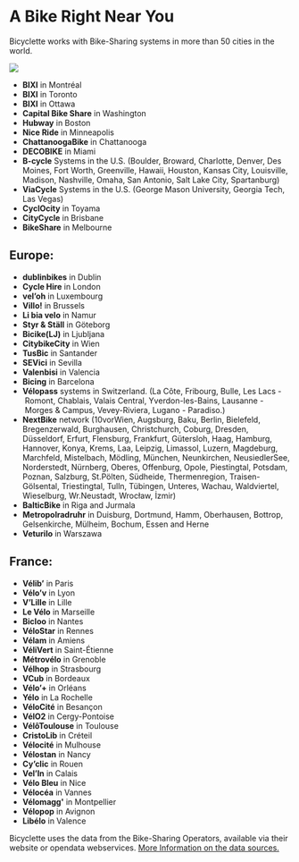 # A Bike Right Near You

Bicyclette works with Bike-Sharing systems in more than 50 cities in the world.

![](images/screenshots/Europe@2x.png)

* **BIXI** in Montréal
* **BIXI** in Toronto
* **BIXI** in Ottawa
* **Capital Bike Share** in Washington
* **Hubway** in Boston
* **Nice Ride** in Minneapolis
* **ChattanoogaBike** in Chattanooga
* **DECOBIKE** in Miami
* **B-cycle** Systems in the U.S. (Boulder, Broward, Charlotte, Denver, Des Moines, Fort Worth, Greenville, Hawaii, Houston, Kansas City, Louisville, Madison, Nashville, Omaha, San Antonio, Salt Lake City, Spartanburg) 
* **ViaCycle** Systems in the U.S. (George Mason University, Georgia Tech, Las Vegas) 
* **CyclOcity** in Toyama
* **CityCycle** in Brisbane
* **BikeShare** in Melbourne

## Europe:

* **dublinbikes** in Dublin
* **Cycle Hire** in London
* **vel’oh** in Luxembourg
* **Villo!** in Brussels
* **Li bia velo** in Namur
* **Styr & Ställ** in Göteborg
* **Bicike(LJ)** in Ljubljana
* **CitybikeCity** in Wien
* **TusBic** in Santander
* **SEVici** in Sevilla
* **Valenbisi** in Valencia
* **Bicing** in Barcelona
* **Vélopass** systems in Switzerland. (La&nbsp;Côte, Fribourg, Bulle, Les Lacs&nbsp;-&nbsp;Romont, Chablais, Valais Central, Yverdon-les-Bains, Lausanne&nbsp;-&nbsp;Morges & Campus, Vevey-Riviera, Lugano - Paradiso.)
* **NextBike** network (10vorWien, Augsburg, Baku, Berlin, Bielefeld, Bregenzerwald, Burghausen, Christchurch, Coburg, Dresden,  Düsseldorf, Erfurt, Flensburg, Frankfurt, Gütersloh, Haag, Hamburg, Hannover, Konya, Krems, Laa, Leipzig, Limassol, Luzern, Magdeburg, Marchfeld, Mistelbach, Mödling, München, Neunkirchen, NeusiedlerSee, Norderstedt, Nürnberg, Oberes, Offenburg, Opole, Piestingtal, Potsdam, Poznan, Salzburg, St.Pölten, Südheide, Thermenregion, Traisen-Gölsental, Triestingtal, Tulln, Tübingen, Unteres, Wachau, Waldviertel, Wieselburg, Wr.Neustadt, Wrocław, İzmir)
* **BalticBike** in Riga and Jurmala
* **Metropolradruhr** in Duisburg, Dortmund, Hamm, Oberhausen, Bottrop, Gelsenkirche, Mülheim, Bochum, Essen and Herne
* **Veturilo** in Warszawa

## France:

* **Vélib’** in Paris
* **Vélo’v** in Lyon
* **V’Lille** in Lille
* **Le Vélo** in Marseille
* **Bicloo** in Nantes
* **VéloStar** in Rennes
* **Vélam** in Amiens
* **VéliVert** in Saint-Étienne
* **Métrovélo** in Grenoble
* **Vélhop** in Strasbourg
* **VCub** in Bordeaux
* **Vélo’+** in Orléans
* **Yélo** in La Rochelle
* **VéloCité** in Besançon
* **VélO2** in Cergy-Pontoise
* **VélôToulouse** in Toulouse
* **CristoLib** in Créteil
* **Vélocité** in Mulhouse
* **Vélostan** in Nancy
* **Cy’clic** in Rouen
* **Vel’In** in Calais
* **Vélo Bleu** in Nice
* **Vélocéa** in Vannes
* **Vélomagg'** in Montpellier
* **Vélopop** in Avignon
* **Libélo** in Valence


Bicyclette uses the data from the Bike-Sharing Operators, available via their website or opendata webservices. [More Information on the data sources.](data.html)
